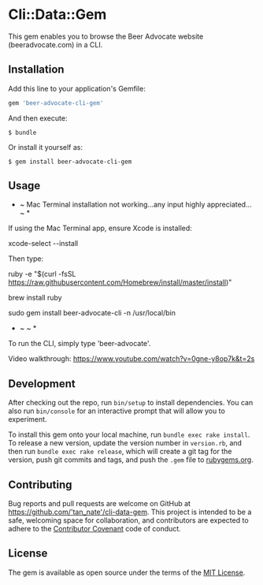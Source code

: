 # Cli::Data::Gem

This gem enables you to browse the Beer Advocate website (beeradvocate.com) in a CLI. 

## Installation

Add this line to your application's Gemfile:

```ruby
gem 'beer-advocate-cli-gem'
```

And then execute:

    $ bundle

Or install it yourself as:

    $ gem install beer-advocate-cli-gem

## Usage

* ~ Mac Terminal installation not working...any input highly appreciated... ~ *

If using the Mac Terminal app, ensure Xcode is installed:

xcode-select --install

Then type:

ruby -e "$(curl -fsSL https://raw.githubusercontent.com/Homebrew/install/master/install)"

brew install ruby

sudo gem install beer-advocate-cli -n /usr/local/bin

* ~ ~ *

To run the CLI, simply type 'beer-advocate'. 

Video walkthrough: https://www.youtube.com/watch?v=0gne-y8op7k&t=2s

## Development

After checking out the repo, run `bin/setup` to install dependencies. You can also run `bin/console` for an interactive prompt that will allow you to experiment.

To install this gem onto your local machine, run `bundle exec rake install`. To release a new version, update the version number in `version.rb`, and then run `bundle exec rake release`, which will create a git tag for the version, push git commits and tags, and push the `.gem` file to [rubygems.org](https://rubygems.org).

## Contributing

Bug reports and pull requests are welcome on GitHub at https://github.com/'tan_nate'/cli-data-gem. This project is intended to be a safe, welcoming space for collaboration, and contributors are expected to adhere to the [Contributor Covenant](http://contributor-covenant.org) code of conduct.

## License

The gem is available as open source under the terms of the [MIT License](https://opensource.org/licenses/MIT).
